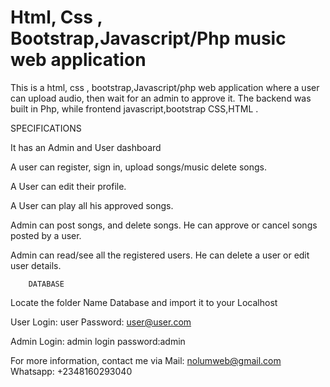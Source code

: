 # Html, Css , Bootstrap,Javascript/Php music web application
This is a  html, css , bootstrap,Javascript/php web application where a user can upload audio, then wait for an admin to approve it.
The backend was built in Php, while frontend javascript,bootstrap CSS,HTML .

SPECIFICATIONS 

It has an Admin and User dashboard

A user can register, sign in, upload songs/music delete songs.

A User can edit their profile.

A User can play all his approved songs.

Admin can post songs, and delete songs. He can approve or cancel songs posted by a user.

Admin can read/see all the registered users. He can delete a user or edit user details.

        DATABASE
Locate the folder Name Database and import it to your Localhost


User Login: user
Password: user@user.com

Admin Login: admin
login password:admin




For more information, contact me via
Mail: nolumweb@gmail.com
Whatsapp: +2348160293040

